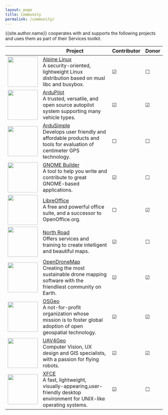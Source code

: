 ```yaml
---
layout: page
title: Community
permalink: /community/
---
```

{{site.author.name}} cooperates with and supports the following projects and uses them as part of their Services toolkit.

|     | Project | Contributor  | Donor |
|-----|---------|--------------|-------|
| <img src="{{site.url}}assets/images/Community/Alpine_Linux.svg" width="96"> | [Alpine Linux](https://www.alpinelinux.org)<br>A security-oriented, lightweight Linux distribution based on musl libc and busybox. | ☑ | ☐ |
| <img src="{{site.url}}assets/images/Community/ArduPilot_Logo.svg" width="96"> | [ArduPilot](https://www.ardupilot.org)<br>A trusted, versatile, and open source autopilot system supporting many vehicle types. | ☑ | ☑ |
| <img src="{{site.url}}assets/images/Community/ArduSimple.svg" width="96"> | [ArduSimple](https://www.ardusimple.com)<br>Develops user friendly and affordable products and tools for evaluation of centimeter GPS technology. | ☐ | ☐ |
| <img src="{{site.url}}assets/images/Community/GNOME_Builder.svg" width="96"> | [GNOME Builder](https://wiki.gnome.org/Apps/Builder)<br>A tool to help you write and contribute to great GNOME-based applications. | ☑ | ☐ |
| <img src="{{site.url}}assets/images/Community/LibreOffice_Logo_Flat.svg" width="96"> | [LibreOffice](https://www.libreoffice.org)<br>A free and powerful office suite, and a successor to OpenOffice.org. | ☐ | ☑ |
| <img src="{{site.url}}assets/images/Community/NorthRoad.svg" width="96"> | [North Road](https://www.north-road.com)<br>Offers services and training to create intelligent and beautiful maps. | ☑ | ☐ |
| <img src="{{site.url}}assets/images/Community/odm-logo.svg" width="96"> | [OpenDroneMap](https://www.opendronemap.org)<br>Creating the most sustainable drone mapping software with the friendliest community on Earth. | ☑ | ☑ |
| <img src="{{site.url}}assets/images/Community/OSGeo_Logo.svg" width="96"> | [OSGeo](https://www.osgeo.org)<br>A not-for-profit organization whose mission is to foster global adoption of open geospatial technology. | ☑ | ☑ |
| <img src="{{site.url}}assets/images/Community/UAV4Geo_Logo.svg" width="96"> | [UAV4Geo](https://www.uav4geo.com)<br>Computer Vision, UX design and GIS specialists, with a passion for flying robots. | ☑ | ☑ |
| <img src="{{site.url}}assets/images/Community/Xfce_logo.svg" width="96"> | [XFCE](https://www.xfce.org)<br>A fast, lightweight, visually-appearing,user-friendly desktop environment for UNIX-like operating systems. | ☑ | ☐ |
